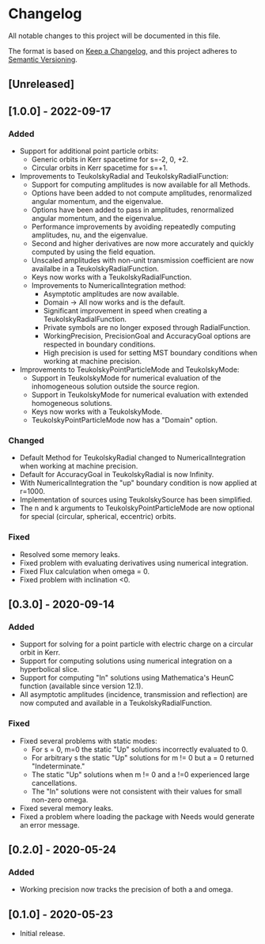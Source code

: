 # Changelog

All notable changes to this project will be documented in this file.

The format is based on [Keep a Changelog](https://keepachangelog.com/en/1.0.0/),
and this project adheres to [Semantic Versioning](https://semver.org/spec/v2.0.0.html).

## [Unreleased]

## [1.0.0] - 2022-09-17

### Added
 - Support for additional point particle orbits:
   - Generic orbits in Kerr spacetime for s=-2, 0, +2.
   - Circular orbits in Kerr spacetime for s=+1.
 - Improvements to TeukolskyRadial and TeukolskyRadialFunction:
   - Support for computing amplitudes is now available for all Methods.
   - Options have been added to not compute amplitudes, renormalized angular momentum, and the eigenvalue.
   - Options have been added to pass in amplitudes, renormalized angular momentum, and the eigenvalue.
   - Performance improvements by avoiding repeatedly computing amplitudes, nu, and the eigenvalue.
   - Second and higher derivatives are now more accurately and quickly computed by using the field equation.
   - Unscaled amplitudes with non-unit transmission coefficient are now availalbe in a TeukolskyRadialFunction.
   - Keys now works with a TeukolskyRadialFunction.
   - Improvements to NumericalIntegration method:
     - Asymptotic amplitudes are now available.
     - Domain -> All now works and is the default. 
     - Significant improvement in speed when creating a TeukolskyRadialFunction.
     - Private symbols are no longer exposed through RadialFunction.
     - WorkingPrecision, PrecisionGoal and AccuracyGoal options are respected in boundary conditions.
     - High precision is used for setting MST boundary conditions when working at machine precision.
 - Improvements to TeukolskyPointParticleMode and TeukolskyMode:
   - Support in TeukolskyMode for numerical evaluation of the inhomogeneous solution outside the source region.
   - Support in TeukolskyMode for numerical evaluation with extended homogeneous solutions.
   - Keys now works with a TeukolskyMode.
   - TeukolskyPointParticleMode now has a "Domain" option.
 

### Changed
 - Default Method for TeukolskyRadial changed to NumericalIntegration when working at machine precision.
 - Default for AccuracyGoal in TeukolskyRadial is now Infinity.
 - With NumericalIntegration the "up" boundary condition is now applied at r=1000.
 - Implementation of sources using TeukolskySource has been simplified.
 - The n and k arguments to TeukolskyPointParticleMode are now optional for special (circular, spherical, eccentric) orbits.

### Fixed
 - Resolved some memory leaks.
 - Fixed problem with evaluating derivatives using numerical integration.
 - Fixed Flux calculation when omega = 0.
 - Fixed problem with inclination <0.


## [0.3.0] - 2020-09-14

### Added
 - Support for solving for a point particle with electric charge on a circular orbit in Kerr.
 - Support for computing solutions using numerical integration on a hyperbolical slice.
 - Support for computing "In" solutions using Mathematica's HeunC function (available since version 12.1).
 - All asymptotic amplitudes (incidence, transmission and reflection) are now computed and available in a TeukolskyRadialFunction.

### Fixed
 - Fixed several problems with static modes:
   - For s = 0, m=0 the static "Up" solutions incorrectly evaluated to 0.
   - For arbitrary s the static "Up" solutions for m != 0 but a = 0 returned "Indeterminate."
   - The static "Up" solutions when m != 0 and a !=0 experienced large cancellations.
   - The "In" solutions were not consistent with their values for small non-zero omega.
 - Fixed several memory leaks.
 - Fixed a problem where loading the package with Needs would generate an error message.


## [0.2.0] - 2020-05-24

### Added
 - Working precision now tracks the precision of both a and omega.
  
## [0.1.0] - 2020-05-23
 - Initial release.

